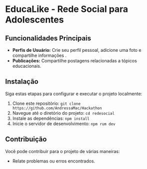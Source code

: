 


# EducaLike - Rede Social  para Adolescentes


## Funcionalidades Principais

- **Perfis de Usuário:** Crie seu perfil pessoal, adicione uma foto e compartilhe informações .
- **Publicações:** Compartilhe postagens relacionadas a tópicos educacionais.

## Instalação

Siga estas etapas para configurar e executar o projeto localmente:

1. Clone este repositório: `git clone https://github.com/AndressaMac/Hackathon`
2. Navegue até o diretório do projeto: `cd redesocial`
3. Instale as dependências: `npm install`
4. Inicie o servidor de desenvolvimento: `npm rum dev`


## Contribuição

Você pode contribuir para o projeto de várias maneiras:

- Relate problemas ou erros encontrados.





